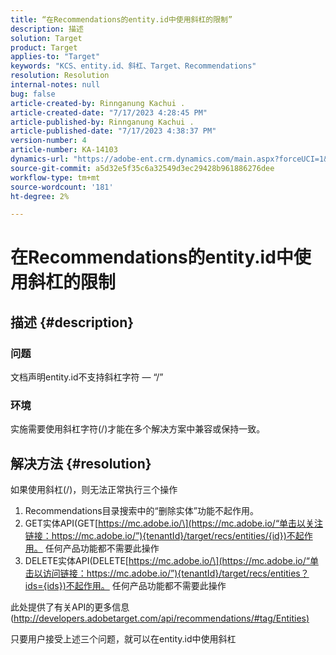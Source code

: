 ```yaml
---
title: “在Recommendations的entity.id中使用斜杠的限制”
description: 描述
solution: Target
product: Target
applies-to: "Target"
keywords: "KCS、entity.id、斜杠、Target、Recommendations"
resolution: Resolution
internal-notes: null
bug: false
article-created-by: Rinnganung Kachui .
article-created-date: "7/17/2023 4:28:45 PM"
article-published-by: Rinnganung Kachui .
article-published-date: "7/17/2023 4:38:37 PM"
version-number: 4
article-number: KA-14103
dynamics-url: "https://adobe-ent.crm.dynamics.com/main.aspx?forceUCI=1&pagetype=entityrecord&etn=knowledgearticle&id=42fde5fd-be24-ee11-9cbd-6045bd0065f9"
source-git-commit: a5d32e5f35c6a32549d3ec29428b961886276dee
workflow-type: tm+mt
source-wordcount: '181'
ht-degree: 2%

---
```


# 在Recommendations的entity.id中使用斜杠的限制

## 描述 {#description}




### 问题



文档声明entity.id不支持斜杠字符 — “/”



### 环境



实施需要使用斜杠字符(/)才能在多个解决方案中兼容或保持一致。


## 解决方法 {#resolution}


如果使用斜杠(/)，则无法正常执行三个操作

1. Recommendations目录搜索中的“删除实体”功能不起作用。
2. GET实体API(GET[https://mc.adobe.io/\](https://mc.adobe.io/“单击以关注链接：https://mc.adobe.io/”){tenantId}/target/recs/entities/{id})不起作用。 任何产品功能都不需要此操作
3. DELETE实体API(DELETE[https://mc.adobe.io/\](https://mc.adobe.io/“单击以访问链接：https://mc.adobe.io/”){tenantId}/target/recs/entities？ids={ids})不起作用。 任何产品功能都不需要此操作


此处提供了有关API的更多信息([http://developers.adobetarget.com/api/recommendations/#tag/Entities)](http://developers.adobetarget.com/api/recommendations/#tag/Entities%29 "单击以访问链接：http://developers.adobetarget.com/api/recommendations/#tag/Entities)")

只要用户接受上述三个问题，就可以在entity.id中使用斜杠
